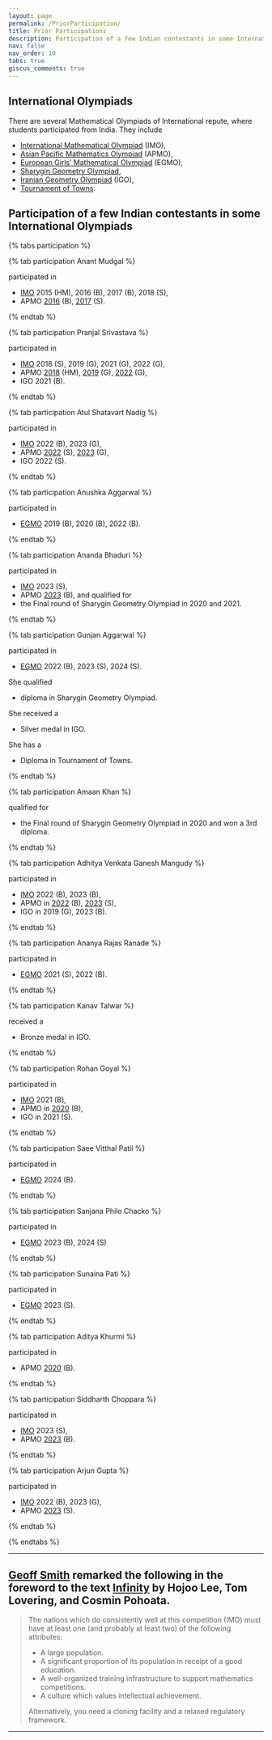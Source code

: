 ```yaml
---
layout: page
permalink: /PriorParticipation/
title: Prior Participations
description: Participation of a few Indian contestants in some International Olympiads
nav: false
nav_order: 10
tabs: true
giscus_comments: true
---
```


## International Olympiads
There are several Mathematical Olympiads of International repute, where students participated from India. 
They include 
- [International Mathematical Olympiad](https://www.imo-official.org/) (IMO), 
- [Asian Pacific Mathematics Olympiad](https://www.apmo-official.org/) (APMO), 
- [European Girls’ Mathematical Olympiad](https://www.egmo.org/) (EGMO), 
- [Sharygin Geometry Olympiad](https://geometry.ru/olimp/olimpsharygin.php), 
- [Iranian Geometry Olympiad](https://igo-official.com/?lang=en) (IGO), 
- [Tournament of Towns](https://www.turgor.ru/en/).

## Participation of a few Indian contestants in some International Olympiads

{% tabs participation %}

{% tab participation Anant Mudgal %}

participated in 

- [IMO](https://www.imo-official.org/participant_r.aspx?id=25764)  2015 (HM), 2016 (B), 2017 (B), 2018 (S),
- APMO [2016](https://www.apmo-official.org/country_report/IND/2016) (B), [2017](https://www.apmo-official.org/country_report/IND/2017) (S).

{% endtab %}

{% tab participation Pranjal Srivastava %}

participated in 

- [IMO](https://www.imo-official.org/participant_r.aspx?id=28249) 2018 (S), 2019 (G), 2021 (G), 2022 (G),
- APMO [2018](https://www.apmo-official.org/country_report/IND/2018) (HM), [2019](https://www.apmo-official.org/country_report/IND/2019) (G), [2022](https://www.apmo-official.org/country_report/IND/2022) (G),
- IGO 2021 (B).

{% endtab %}

{% tab participation Atul Shatavart Nadig %}

participated in 

- [IMO](https://www.imo-official.org/participant_r.aspx?id=31725) 2022 (B), 2023 (G),
- APMO [2022](https://www.apmo-official.org/country_report/IND/2022) (S), [2023](https://www.apmo-official.org/country_report/IND/2023) (G),
- IGO 2022 (S).

{% endtab %}

{% tab participation Anushka Aggarwal %}

participated in 

- [EGMO](https://www.egmo.org/people/person1429/) 2019 (B), 2020 (B), 2022 (B).

{% endtab %}

{% tab participation Ananda Bhaduri %}

participated in 

- [IMO](https://www.imo-official.org/participant_r.aspx?id=33405) 2023 (S),
- APMO [2023](https://www.apmo-official.org/country_report/IND/2023) (B), 
and qualified for 
- the Final round of Sharygin Geometry Olympiad in 2020 and 2021.

{% endtab %}

{% tab participation Gunjan Aggarwal %}

participated in 

- [EGMO](https://www.egmo.org/people/person1867/) 2022 (B), 2023 (S), 2024 (S).

She qualified 
- diploma in Sharygin Geometry Olympiad.

She received a 
- Silver medal in IGO. 

She has a 
- Diploma in Tournament of Towns.

{% endtab %}

{% tab participation Amaan Khan %}

qualified for 
- the Final round of Sharygin Geometry Olympiad in 2020 and won a 3rd diploma.

{% endtab %}

{% tab participation Adhitya Venkata Ganesh Mangudy %}

participated in 

- [IMO](https://www.imo-official.org/participant_r.aspx?id=31724) 2022 (B), 2023 (B),
- APMO in [2022](https://www.apmo-official.org/country_report/IND/2022) (B), [2023](https://www.apmo-official.org/country_report/IND/2023) (S),
- IGO in 2019 (G), 2023 (B).

{% endtab %}

{% tab participation Ananya Rajas Ranade %}

participated in 

- [EGMO](https://www.egmo.org/people/person1866/) 2021 (S), 2022 (B).

{% endtab %}

{% tab participation Kanav Talwar %}

received a 

- Bronze medal in IGO.

{% endtab %}

{% tab participation Rohan Goyal %}

participated in 

- [IMO](https://www.imo-official.org/participant_r.aspx?id=31126) 2021 (B),
- APMO in [2020](https://www.apmo-official.org/country_report/IND/2020) (B), 
- IGO in 2021 (S).

{% endtab %}

{% tab participation Saee Vitthal Patil %}

participated in 

- [EGMO](https://www.egmo.org/people/person2568/) 2024 (B).

{% endtab %}

{% tab participation Sanjana Philo Chacko %}

participated in 

- [EGMO](https://www.egmo.org/people/person2283/) 2023 (B), 2024 (S) 

{% endtab %}

{% tab participation Sunaina Pati %}

participated in 

- [EGMO](https://www.egmo.org/people/person2282/) 2023 (S).

{% endtab %}

{% tab participation Aditya Khurmi %}

participated in 

- APMO [2020](https://www.apmo-official.org/country_report/IND/2020) (B).

{% endtab %}

{% tab participation Siddharth Choppara %}

participated in 

- [IMO](https://www.imo-official.org/participant_r.aspx?id=33406) 2023 (S),
- APMO [2023](https://www.apmo-official.org/country_report/IND/2023) (B).

{% endtab %}

{% tab participation Arjun Gupta %}

participated in 

- [IMO](https://www.imo-official.org/participant_r.aspx?id=31722) 2022 (B), 2023 (G),
- APMO [2023](https://www.apmo-official.org/country_report/IND/2023) (S).

{% endtab %}

{% endtabs %}

---

<!--
| Name | [International Mathematical Olympiad](https://www.imo-official.org/) (IMO) | [Asian Pacific Mathematics Olympiad](https://www.apmo-official.org/) (APMO) | [European Girls’ Mathematical Olympiad](https://www.egmo.org/) (EGMO) | [Sharygin Geometry Olympiad](https://geometry.ru/olimp/olimpsharygin.php) | [Iranian Geometry Olympiad](https://igo-official.com/?lang=en) (IGO) | [Tournament of Towns](https://www.turgor.ru/en/) |
| :---: | :---: | :---: | :---: | :---: | :---: | :---: |
|   `Anant Mudgal`   | [IMO](https://www.imo-official.org/participant_r.aspx?id=25764)  2015 (HM), 2016 (B), 2017 (B), 2018 (S)  | [2016](https://www.apmo-official.org/country_report/IND/2016) (B), [2017](https://www.apmo-official.org/country_report/IND/2017) (S) |      |                            |                           |                     |
|      |     |      |      |                            |                           |                     |
|  `Pranjal Srivastava`   |  [IMO](https://www.imo-official.org/participant_r.aspx?id=28249) 2018 (S), 2019 (G), 2021 (G), 2022 (G)  |   [2018](https://www.apmo-official.org/country_report/IND/2018) (HM), [2019](https://www.apmo-official.org/country_report/IND/2019) (G), [2022](https://www.apmo-official.org/country_report/IND/2022) (G)  |     |     | 2021 (B)|     |
|      |     |      |      |                            |                           |                     |
|  `Atul Shatavart Nadig`   | [IMO](https://www.imo-official.org/participant_r.aspx?id=31725) 2022 (B), 2023 (G)   |   [2022](https://www.apmo-official.org/country_report/IND/2022) (S), [2023](https://www.apmo-official.org/country_report/IND/2023) (G)  |     |     |   2022 (S)  |     |
|      |     |      |      |                            |                           |                     |
|   `Anushka Aggarwal`  |     |     |  [EGMO](https://www.egmo.org/people/person1429/) 2019 (B), 2020 (B), 2022 (B)  |     |     |     |
|      |     |      |      |                            |                           |                     |
|  `Ananda Bhaduri`   |  [IMO](https://www.imo-official.org/participant_r.aspx?id=33405) 2023 (S)   |  [2023](https://www.apmo-official.org/country_report/IND/2023) (B)   |     |  Qualified for the final round in 2020 and 2021   |     |     |
|      |     |      |      |                            |                           |                     |
|   `Gunjan Aggarwal`  |     |     | [EGMO](https://www.egmo.org/people/person1867/) 2022 (B), 2023 (S), 2024 (S)    |  Qualified diploma   |  Silver   |   Diploma  |
|      |     |      |      |                            |                           |                     |
|  `Amaan Khan`   |     |     |     |  Qualified for the final round in 2020 and won a 3rd diploma.   |      |     |
|      |     |      |      |                            |                           |                     |
|  `Adhitya Venkata Ganesh Mangudy`   | [IMO](https://www.imo-official.org/participant_r.aspx?id=31724) 2022 (B), 2023 (B)    |  [2022](https://www.apmo-official.org/country_report/IND/2022) (B), [2023](https://www.apmo-official.org/country_report/IND/2023) (S)   |     |     |  2019 (G), 2023 (B)   |     |
|      |     |      |      |                            |                           |                     |
|   `Ananya Rajas Ranade`   |     |      |  [EGMO](https://www.egmo.org/people/person1866/) 2021 (S), 2022 (B)    |                            |                           |                     |
|      |     |      |      |                            |                           |                     |
|   `Kanav Talwar`  |     |     |     |     |   Bronze  |     |
|      |     |      |      |                            |                           |                     |
|   `Rohan Goyal`  |     |     |     |     |  2021 (S)   |     |
|      |     |      |      |                            |                           |                     |
|  `Saee Vitthal Patil`    |     |      |  [EGMO](https://www.egmo.org/people/person2568/) 2024 (B)    |                            |                           |                     |
|      |     |      |      |                            |                           |                     |
|  `Sanjana Philo Chacko`    |     |      | [EGMO](https://www.egmo.org/people/person2283/) 2023 (B), 2024 (S)   |                            |                           |                     |
|      |     |      |      |                            |                           |                     |
|  `Sunaina Pati`    |     |      |  [EGMO](https://www.egmo.org/people/person2282/) 2023 (S)    |                            |                           |                     |
|      |     |      |      |                            |                           |                     |
|   `Aditya Khurmi`   |     |  [2020](https://www.apmo-official.org/country_report/IND/2020) (B)    |      |                            |                           |                     |
|      |     |      |      |                            |                           |                     |
|   `Siddharth Choppara`   |  [IMO](https://www.imo-official.org/participant_r.aspx?id=33406) 2023 (S)   |   [2023](https://www.apmo-official.org/country_report/IND/2023) (B)   |      |                            |                           |                     |
|      |     |      |      |                            |                           |                     |
|   `Arjun Gupta`   |  [IMO](https://www.imo-official.org/participant_r.aspx?id=31722) 2022 (B), 2023 (G)   |   [2023](https://www.apmo-official.org/country_report/IND/2023) (S)   |      |                            |                           |                     |
|      |     |      |      |                            |                           |                     |
|      |     |      |      |                            |                           |                     |

-------
-->

## [Geoff Smith](https://people.bath.ac.uk/masgcs/advice.html) remarked the following in the foreword to the text [Infinity](http://prac.im.pwr.wroc.pl/~kwasnicki/pl/o/infinity.pdf) by Hojoo Lee, Tom Lovering, and Cosmin Pohoata.

>The nations which do consistently well at this competition (IMO) must have at least one (and probably at least two) of the following attributes:
> * A large population.
> * A significant proportion of its population in receipt of a good education.
> * A well-organized training infrastructure to support mathematics competitions.
> * A culture which values intellectual achievement.
>
> Alternatively, you need a cloning facility and a relaxed regulatory framework.

-------